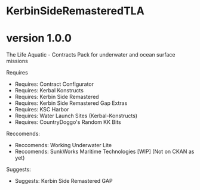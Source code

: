 # KerbinSideRemasteredTLA
# version 1.0.0
The Life Aquatic - Contracts Pack for underwater and ocean surface missions

Requires
- Requires: Contract Configurator
- Requires: Kerbal Konstructs
- Requires: Kerbin Side Remastered
- Requires: Kerbin Side Remastered Gap Extras
- Requires: KSC Harbor
- Requires: Water Launch Sites (Kerbal-Konstructs)
- Requires: CountryDoggo's Random KK Bits


Reccomends:
- Reccomends: Working Underwater Lite
- Reccomends: SunkWorks Maritime Technologies [WIP] (Not on CKAN as yet)

Suggests:
- Suggests: Kerbin Side Remastered GAP 





